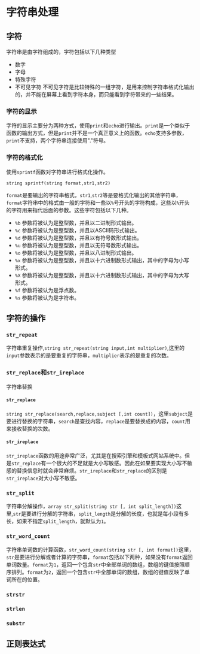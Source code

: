 # 字符串处理

## 字符

字符串是由字符组成的，字符包括以下几种类型

- 数字
- 字母
- 特殊字符
- 不可见字符
不可见字符是比较特殊的一组字符，是用来控制字符串格式化输出的，并不能在屏幕上看到字符本身，而只能看到字符带来的一些结果。​

### 字符的显示

字符的显示主要分为两种方式，使用`print`和`echo`进行输出。`print`是一个类似于函数的输出方式，但是`print`并不是一个真正意义上的函数。`echo`支持多参数，`print`不支持，两个字符串连接使用"."符号。

### 字符的格式化

​​使用`sprintf`函数对字符串进行格式化操作。

`string sprintf(string format,str1,str2)`

`format`是要输出的字符串格式，`str1`,`str2`等是要格式化输出的其他字符串，`format`字符串中的格式由一般的字符和一些以`%`号开头的字符构成，这些以`%`开头的字符用来指代后面的参数。这些字符包括以下几种。​​

- `%b` 参数将被认为是整型数，并且以二进制形式输出。
- `%c` 参数将被认为是整型数，并且以ASCII码形式输出。
- `%d` 参数将被认为是整型数，并且以有符号数形式输出。
- `%u` 参数将被认为是整型数，并且以无符号数形式输出。
- `%o` 参数将被认为是整型数，并且以八进制形式输出。
- `%x` 参数将被认为是整型数，并且以十六进制数形式输出，其中的字母为小写形式。
- `%X` 参数将被认为是整型数，并且以十六进制数形式输出，其中的字母为大写形式。
- `%f` 参数将被认为是浮点数。
- `%s` 参数将被认为是字符串。

## 字符的操作

### `str_repeat`

字符串重复操作,`string str_repeat(string input,int multiplier)`,这里的`input`参数表示的是要重复的字符串，`multiplier`表示的是重复的次数。

### `str_replace`和`str_ireplace`

字符串替换

#### `str_replace`

`string str_replace(search,replace,subject [,int count])`，这里`subject`是要进行替换的字符串，`search`是查找内容，`replace`是要替换成的内容，`count`用来接收替换的次数。

#### `str_ireplace`

`str_ireplace`函数的用途非常广泛，尤其是在搜索引擎和模板式网站系统中。但是`str_replace`有一个很大的不足就是大小写敏感。因此在如果要实现大小写不敏感的替换信息时就会非常麻烦。`str_ireplace`和`str_replace`的区别是`str_ireplace`对大小写不敏感。

### `str_split`

字符串分解操作，`array str_split(string str [, int split_length])`这里,`str`是要进行分解的字符串，`split_length`是分解的长度，也就是每小段有多长，如果不指定`split_length`，就默认为`1`。

### `str_word_count`

字符串单词数的计算函数，`str_word_count(string str [, int format])`这里，`str`是要进行分解或者计算的字符串，`format`包括以下两种，如果没有`format`返回单词数量。`format`为`1`，返回一个包含`str`中全部单词的数组，数组的键值按照顺序排列。​`format`为`2`，返回一个包含`str`中全部单词的数组，数组的键值反映了单词所在的位置。​

### `strstr`

### `strlen`

### `substr`

## 正则表达式
